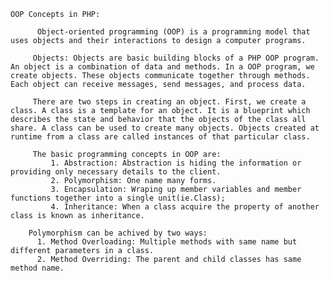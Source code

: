     OOP Concepts in PHP:
  
          Object-oriented programming (OOP) is a programming model that uses objects and their interactions to design a computer programs.
     
         Objects: Objects are basic building blocks of a PHP OOP program. An object is a combination of data and methods. In a OOP program, we create objects. These objects communicate together through methods. Each object can receive messages, send messages, and process data.
     
         There are two steps in creating an object. First, we create a class. A class is a template for an object. It is a blueprint which describes the state and behavior that the objects of the class all share. A class can be used to create many objects. Objects created at runtime from a class are called instances of that particular class. 
         
         The basic programming concepts in OOP are:
             1. Abstraction: Abstraction is hiding the information or providing only necessary details to the client.
             2. Polymorphism: One name many forms.
             3. Encapsulation: Wraping up member variables and member functions together into a single unit(ie.Class);
             4. Inheritance: When a class acquire the property of another class is known as inheritance.
     
        Polymorphism can be achived by two ways:
          1. Method Overloading: Multiple methods with same name but different parameters in a class.
          2. Method Overriding: The parent and child classes has same method name.
